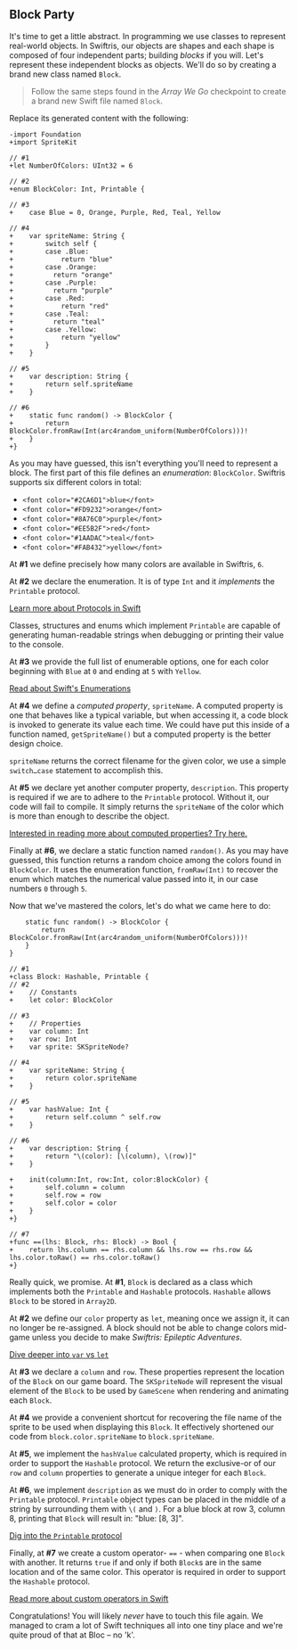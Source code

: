 ## Block Party

It's time to get a little abstract. In programming we use classes to represent real-world objects. In Swiftris, our objects are shapes and each shape is composed of four independent parts; building *blocks* if you will. Let's represent these independent blocks as objects. We'll do so by creating a brand new class named `Block`.

> Follow the same steps found in the *Array We Go* checkpoint to create a brand new Swift file named `Block`.

Replace its generated content with the following:

```objc(Block.swift)
-import Foundation
+import SpriteKit

// #1
+let NumberOfColors: UInt32 = 6

// #2
+enum BlockColor: Int, Printable {

// #3  
+    case Blue = 0, Orange, Purple, Red, Teal, Yellow

// #4
+    var spriteName: String {
+        switch self {
+        case .Blue:
+            return "blue"
+        case .Orange:
+          return "orange"
+        case .Purple:
+          return "purple"
+        case .Red:
+            return "red"
+        case .Teal:
+          return "teal"
+        case .Yellow:
+            return "yellow"
+        }
+    }

// #5
+    var description: String {
+        return self.spriteName
+    }

// #6
+    static func random() -> BlockColor {
+        return BlockColor.fromRaw(Int(arc4random_uniform(NumberOfColors)))!
+    }
+}
```

As you may have guessed, this isn't everything you'll need to represent a block. The first part of this file defines an *enumeration*: `BlockColor`. Swiftris supports six different colors in total:

- `<font color="#2CA6D1">blue</font>`
- `<font color="#FD9232">orange</font>`
- `<font color="#8A76C0">purple</font>`
- `<font color="#EE5B2F">red</font>`
- `<font color="#1AADAC">teal</font>`
- `<font color="#FAB432">yellow</font>`

At **#1** we define precisely how many colors are available in Swiftris, `6`.

At **#2** we declare the enumeration. It is of type `Int` and it *implements* the `Printable` protocol.

[Learn more about Protocols in Swift](https://developer.apple.com/library/prerelease/ios/documentation/Swift/Conceptual/Swift_Programming_Language/Protocols.html)

Classes, structures and enums which implement `Printable` are capable of generating human-readable strings when debugging or printing their value to the console.

At **#3** we provide the full list of enumerable options, one for each color beginning with `Blue` at `0` and ending at `5` with `Yellow`.

[Read about Swift's Enumerations](https://developer.apple.com/library/prerelease/ios/documentation/Swift/Conceptual/Swift_Programming_Language/Enumerations.html)

At **#4** we define a *computed property*, `spriteName`. A computed property is one that behaves like a typical variable, but when accessing it, a code block is invoked to generate its value each time. We could have put this inside of a function named, `getSpriteName()` but a computed property  is the better design choice.

`spriteName` returns the correct filename for the given color, we use a simple `switch…case` statement to accomplish this.

At **#5** we declare yet another computer property, `description`. This property is required if we are to adhere to the `Printable` protocol. Without it, our code will fail to compile. It simply returns the `spriteName` of the color which is more than enough to describe the object.

[Interested in reading more about computed properties? Try here.](https://developer.apple.com/library/prerelease/ios/documentation/Swift/Conceptual/Swift_Programming_Language/Properties.html)

Finally at **#6**, we declare a static function named `random()`. As you may have guessed, this function returns a random choice among the colors found in `BlockColor`. It uses the enumeration function, `fromRaw(Int)` to recover the enum which matches the numerical value passed into it, in our case numbers `0` through `5`.

Now that we've mastered the colors, let's do what we came here to do:

```objc(Block.swift)
    static func random() -> BlockColor {
        return BlockColor.fromRaw(Int(arc4random_uniform(NumberOfColors)))!
    }
}

// #1
+class Block: Hashable, Printable {
// #2
+    // Constants
+    let color: BlockColor

// #3
+    // Properties
+    var column: Int
+    var row: Int
+    var sprite: SKSpriteNode?

// #4
+    var spriteName: String {
+        return color.spriteName
+    }

// #5
+    var hashValue: Int {
+        return self.column ^ self.row
+    }

// #6
+    var description: String {
+        return "\(color): [\(column), \(row)]"
+    }

+    init(column:Int, row:Int, color:BlockColor) {
+        self.column = column
+        self.row = row
+        self.color = color
+    }
+}

// #7
+func ==(lhs: Block, rhs: Block) -> Bool {
+    return lhs.column == rhs.column && lhs.row == rhs.row && lhs.color.toRaw() == rhs.color.toRaw()
+}
```

Really quick, we promise. At **#1**, `Block` is declared as a class which implements both the `Printable` and `Hashable` protocols. `Hashable` allows `Block` to be stored in `Array2D`.

At **#2** we define our `color` property as `let`, meaning once we assign it, it can no longer be re-assigned. A block should not be able to change colors mid-game unless you decide to make *Swiftris: Epileptic Adventures*.

[Dive deeper into `var` vs `let`](https://developer.apple.com/library/prerelease/ios/documentation/Swift/Conceptual/Swift_Programming_Language/TheBasics.html)

At **#3** we declare a `column` and `row`. These properties represent the location of the `Block` on our game board. The `SKSpriteNode` will represent the visual element of the `Block` to be used by `GameScene` when rendering and animating each `Block`.

At **#4** we provide a convenient shortcut for recovering the file name of the sprite to be used when displaying this `Block`. It effectively shortened our code from `block.color.spriteName` to `block.spriteName`.

At **#5**, we implement the `hashValue` calculated property, which is required in order to support the `Hashable` protocol. We return the exclusive-or of our `row` and `column` properties to generate a unique integer for each `Block`.

At **#6**, we implement `description` as we must do in order to comply with the `Printable` protocol. `Printable` object types can be placed in the middle of a string by surrounding them with `\(` and `)`. For a blue block at row 3, column 8, printing that `Block` will result in: "blue: [8, 3]".

[Dig into the `Printable` protocol](https://developer.apple.com/library/prerelease/ios/documentation/General/Reference/SwiftStandardLibraryReference/Printable.html)

Finally, at **#7** we create a custom operator- `==` - when comparing one `Block` with another. It returns `true` if and only if both `Block`s are in the same location and of the same color. This operator is required in order to support the `Hashable` protocol.

[Read more about custom operators in Swift](https://developer.apple.com/library/prerelease/ios/documentation/Swift/Conceptual/Swift_Programming_Language/AdvancedOperators.html)

Congratulations! You will likely *never* have to touch this file again. We managed to cram a lot of Swift techniques all into one tiny place and we're quite proud of that at Bloc – no 'k'.
